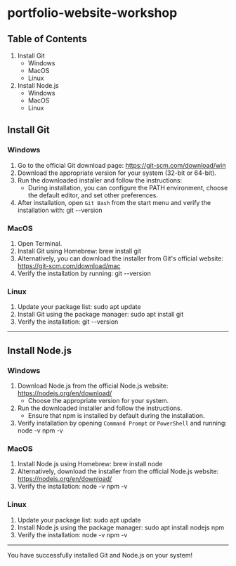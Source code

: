 # portfolio-website-workshop

## Table of Contents
1. Install Git
   - Windows
   - MacOS
   - Linux
2. Install Node.js
   - Windows
   - MacOS
   - Linux

## Install Git

### Windows
1. Go to the official Git download page: https://git-scm.com/download/win
2. Download the appropriate version for your system (32-bit or 64-bit).
3. Run the downloaded installer and follow the instructions:
   - During installation, you can configure the PATH environment, choose the default editor, and set other preferences.
4. After installation, open `Git Bash` from the start menu and verify the installation with:
   git --version

### MacOS
1. Open Terminal.
2. Install Git using Homebrew:
   brew install git
3. Alternatively, you can download the installer from Git's official website: https://git-scm.com/download/mac
4. Verify the installation by running:
   git --version

### Linux
1. Update your package list:
   sudo apt update
2. Install Git using the package manager:
   sudo apt install git
3. Verify the installation:
   git --version

---

## Install Node.js

### Windows
1. Download Node.js from the official Node.js website: https://nodejs.org/en/download/
   - Choose the appropriate version for your system.
2. Run the downloaded installer and follow the instructions.
   - Ensure that npm is installed by default during the installation.
3. Verify installation by opening `Command Prompt` or `PowerShell` and running:
   node -v
   npm -v

### MacOS
1. Install Node.js using Homebrew:
   brew install node
2. Alternatively, download the installer from the official Node.js website: https://nodejs.org/en/download/
3. Verify the installation:
   node -v
   npm -v

### Linux
1. Update your package list:
   sudo apt update
2. Install Node.js using the package manager:
   sudo apt install nodejs npm
3. Verify the installation:
   node -v
   npm -v

---

You have successfully installed Git and Node.js on your system!
